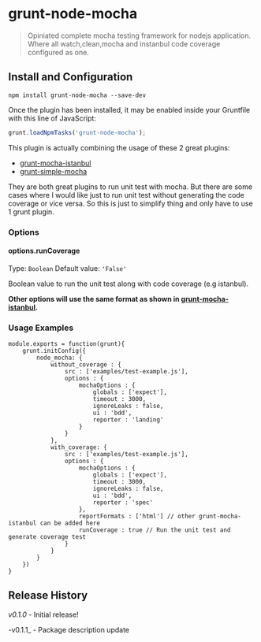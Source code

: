 # grunt-node-mocha

> Opiniated complete mocha testing framework for nodejs application. Where all watch,clean,mocha and instanbul code coverage configured as one.

## Install and Configuration 

```shell
npm install grunt-node-mocha --save-dev
```

Once the plugin has been installed, it may be enabled inside your Gruntfile with this line of JavaScript:

```js
grunt.loadNpmTasks('grunt-node-mocha');
```

This plugin is actually combining the usage of these 2 great plugins:

* [grunt-mocha-istanbul](https://github.com/pocesar/grunt-mocha-istanbul)
* [grunt-simple-mocha](https://github.com/yaymukund/grunt-simple-mocha)

They are both great plugins to run unit test with mocha. But there are some cases where I would like just to run unit test without generating the code coverage or vice versa. So this is just to simplify thing and only have to use 1 grunt plugin. 

### Options

#### options.runCoverage
Type: `Boolean`
Default value: `'False'`

Boolean value to run the unit test  along with code coverage (e.g istanbul).

__Other options will use the same format as shown in [grunt-mocha-istanbul](https://github.com/pocesar/grunt-mocha-istanbul).__


### Usage Examples
```
module.exports = function(grunt){
    grunt.initConfig({
        node_mocha: {
            without_coverage : {
                src : ['examples/test-example.js'],
                options : {
                    mochaOptions : {
                        globals : ['expect'],
                        timeout : 3000,
                        ignoreLeaks : false,
                        ui : 'bdd',
                        reporter : 'landing'                        
                    }
                }
            },
            with_coverage: {
                src : ['examples/test-example.js'],
                options : {
                    mochaOptions : {
                        globals : ['expect'],
                        timeout : 3000,
                        ignoreLeaks : false,
                        ui : 'bdd',
                        reporter : 'spec'                        
                    },
                    reportFormats : ['html'] // other grunt-mocha-istanbul can be added here
                    runCoverage : true // Run the unit test and generate coverage test
                }
            }
        }
    })
}
```

## Release History

_v0.1.0_ - Initial release!

-v0.1.1_ - Package description update